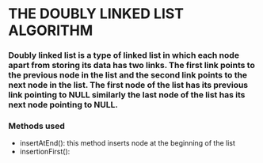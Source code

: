 # THE DOUBLY LINKED LIST ALGORITHM

### Doubly linked list is a type of linked list in which each node apart from storing its data has two links. The first link points to the previous node in the list and the second link points to the next node in the list. The first node of the list has its previous link pointing to NULL similarly the last node of the list has its next node pointing to NULL.

### Methods used
- insertAtEnd(): this method inserts node at the beginning of the list
- insertionFirst(): 